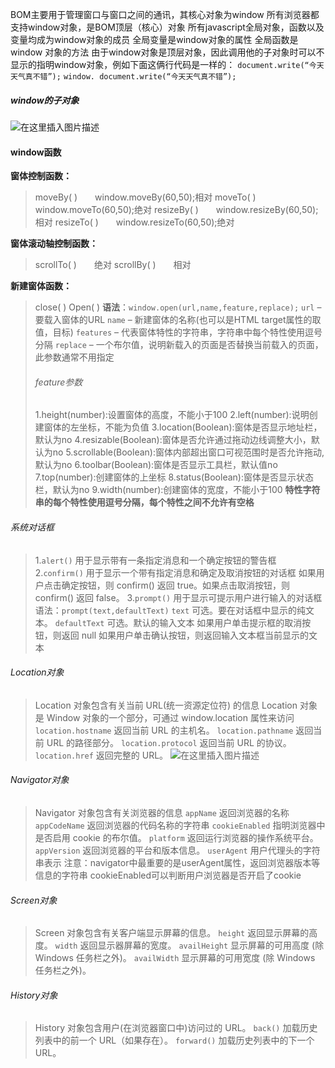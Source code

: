 

BOM主要用于管理窗口与窗口之间的通讯，其核心对象为window
所有浏览器都支持window对象，是BOM顶层（核心）对象
所有javascript全局对象，函数以及变量均成为window对象的成员
全局变量是window对象的属性
全局函数是 window 对象的方法
由于window对象是顶层对象，因此调用他的子对象时可以不显示的指明window对象，例如下面这俩行代码是一样的：
`document.write(“今天天气真不错”);`
`window. document.write(“今天天气真不错”);`

##### []()window的子对象

![在这里插入图片描述](https://img-blog.csdnimg.cn/20200203183002277.png?x-oss-processimage/watermark,type_ZmFuZ3poZW5naGVpdGk,shadow_10,text_aHR0cHM6Ly9ibG9nLmNzZG4ubmV0L0hCRl9fY2c,size_16,color_FFFFFF,t_70)

#### []()window函数

**窗体控制函数：**

>moveBy( )  window.moveBy(60,50);相对
>moveTo( )  window.moveTo(60,50);绝对
>resizeBy( )  window.resizeBy(60,50);相对
>resizeTo( )  window.resizeTo(60,50);绝对

**窗体滚动轴控制函数：**

>scrollTo( )  绝对
>scrollBy( )  相对

**新建窗体函数：**

>close( )
>Open( )
>**语法**：`window.open(url,name,feature,replace);`
>`url` – 要载入窗体的URL
>`name` – 新建窗体的名称(也可以是HTML target属性的取值，目标)
>`features` – 代表窗体特性的字符串，字符串中每个特性使用逗号分隔
>`replace` – 一个布尔值，说明新载入的页面是否替换当前载入的页面，此参数通常不用指定
>
>###### []()feature参数
>
>1.height(number):设置窗体的高度，不能小于100
>2.left(number):说明创建窗体的左坐标，不能为负值
>3.location(Boolean):窗体是否显示地址栏，默认为no
>4.resizable(Boolean):窗体是否允许通过拖动边线调整大小，默认为no
>5.scrollable(Boolean):窗体内部超出窗口可视范围时是否允许拖动,默认为no
>6.toolbar(Boolean):窗体是否显示工具栏，默认值no
>7.top(number):创建窗体的上坐标
>8.status(Boolean):窗体是否显示状态栏，默认为no
>9.width(number):创建窗体的宽度，不能小于100
>**特性字符串的每个特性使用逗号分隔，每个特性之间不允许有空格**

###### []()系统对话框

>1.`alert()`
>用于显示带有一条指定消息和一个确定按钮的警告框
>2.`confirm()`
>用于显示一个带有指定消息和确定及取消按钮的对话框
>如果用户点击确定按钮，则 confirm() 返回 true。如果点击取消按钮，则 confirm() 返回 false。
>3.`prompt()`
>用于显示可提示用户进行输入的对话框
>语法：`prompt(text,defaultText)`
>`text`	可选。要在对话框中显示的纯文本。
>`defaultText`     可选。默认的输入文本
>如果用户单击提示框的取消按钮，则返回 null
>如果用户单击确认按钮，则返回输入文本框当前显示的文本

###### []()Location对象

>Location 对象包含有关当前 URL(统一资源定位符) 的信息
>Location 对象是 Window 对象的一个部分，可通过 window.location 属性来访问
>`location.hostname`   返回当前 URL 的主机名。
>`location.pathname`  返回当前 URL 的路径部分。
>`location.protocol`   返回当前 URL 的协议。
>`location.href`      返回完整的 URL。
>![在这里插入图片描述](https://img-blog.csdnimg.cn/20200203185517657.png)

###### []()Navigator对象

>Navigator 对象包含有关浏览器的信息
>`appName`  返回浏览器的名称
>`appCodeName` 返回浏览器的代码名称的字符串
>`cookieEnabled` 指明浏览器中是否启用 cookie 的布尔值。
>`platform`  返回运行浏览器的操作系统平台。
>`appVersion` 返回浏览器的平台和版本信息。
>`userAgent` 用户代理头的字符串表示
>注意：navigator中最重要的是userAgent属性，返回浏览器版本等信息的字符串
>cookieEnabled可以判断用户浏览器是否开启了cookie

###### []()Screen对象

>Screen 对象包含有关客户端显示屏幕的信息。
>`height`   返回显示屏幕的高度。
>`width`   返回显示器屏幕的宽度。
>`availHeight`  显示屏幕的可用高度 (除 Windows 任务栏之外)。
>`availWidth`  显示屏幕的可用宽度 (除 Windows 任务栏之外)。

###### []()History对象

>History 对象包含用户(在浏览器窗口中)访问过的 URL。
>`back()`  加载历史列表中的前一个 URL（如果存在）。
>`forward()`   加载历史列表中的下一个 URL。
